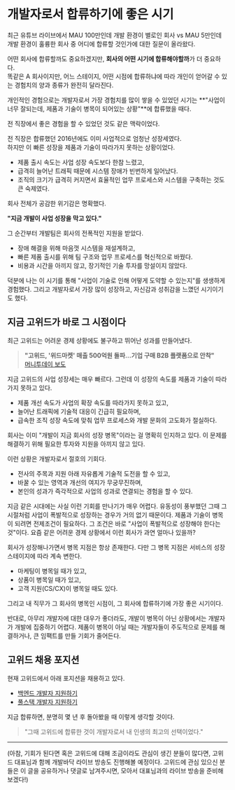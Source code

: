 # 개발자로서 합류하기에 좋은 시기

최근 유튜브 라이브에서 MAU 100만인데 개발 환경이 별로인 회사 vs MAU 5만인데 개발 환경이 훌륭한 회사 중 어디에 합류할 것인가에 대한 질문이 올라왔다.  
  
어떤 회사에 합류할까도 중요하겠지만, **회사의 어떤 시기에 합류해야할까**가 더 중요하다.  
똑같은 A 회사이지만, 어느 스테이지, 어떤 시점에 합류하냐에 따라 개인이 얻어갈 수 있는 경험치의 양과 종류가 완전히 달라진다.  
  
개인적인 경험으로는 개발자로서 가장 경험치를 많이 쌓을 수 있었던 시기는 **"사업이 너무 잘되는데, 제품과 기술이 병목이 되어있는 상황"**에 합류했을 때다.  
  
전 직장에서 좋은 경험을 할 수 있었던 것도 같은 맥락이었다.  
  
전 직장은 합류했던 2016년에도 이미 사업적으로 엄청난 성장세였다.  
하지만 이 빠른 성장을 제품과 기술이 따라가지 못하는 상황이었다.

- 제품 출시 속도는 사업 성장 속도보다 한참 느렸고,
- 급격히 늘어난 트래픽 때문에 시스템 장애가 빈번하게 일어났다.
- 조직의 크기가 급격히 커지면서 효율적인 업무 프로세스와 시스템을 구축하는 것도 큰 숙제였다.

회사 전체가 공감한 위기감은 명확했다.

**"지금 개발이 사업 성장을 막고 있다."**

그 순간부터 개발팀은 회사의 전폭적인 지원을 받았다.

- 장애 해결을 위해 마음껏 시스템을 재설계하고,
- 빠른 제품 출시를 위해 팀 구조와 업무 프로세스를 혁신적으로 바꿨다.
- 비용과 시간을 아끼지 않고, 장기적인 기술 투자를 망설이지 않았다.

덕분에 나는 이 시기를 통해 "사업이 기술로 인해 어떻게 도약할 수 있는지"를 생생하게 경험했다. 그리고 개발자로서 가장 많이 성장하고, 자신감과 성취감을 느꼈던 시기이기도 했다.

## 지금 고위드가 바로 그 시점이다

최근 고위드는 어려운 경제 상황에도 불구하고 뛰어난 성과를 만들어냈다.

> **"고위드, '위드마켓' 매출 500억원 돌파…기업 구매 B2B 플랫폼으로 안착"**  
> [머니투데이 보도](https://news.mt.co.kr/mtview.php?no=2025041108053763163)

지금 고위드의 사업 성장세는 매우 빠르다. 그런데 이 성장의 속도를 제품과 기술이 따라가지 못하고 있다.

- 제품 개선 속도가 사업의 확장 속도를 따라가지 못하고 있고,
- 늘어난 트래픽에 기술적 대응이 긴급히 필요하며,
- 급속한 조직 성장 속도에 맞춰 업무 프로세스와 개발 문화의 고도화가 절실하다.

회사는 이미 "개발이 지금 회사의 성장 병목"이라는 걸 명확히 인지하고 있다. 이 문제를 해결하기 위해 필요한 투자와 지원을 아끼지 않고 있다.

이런 상황은 개발자로서 절호의 기회다.

- 전사의 주목과 지원 아래 자유롭게 기술적 도전을 할 수 있고,
- 바꿀 수 있는 영역과 개선의 여지가 무궁무진하며,
- 본인의 성과가 즉각적으로 사업의 성과로 연결되는 경험을 할 수 있다.

지금 같은 시대에는 사실 이런 기회를 만나기가 매우 어렵다. 유동성이 풍부했던 그때 그 시절처럼 사업이 폭발적으로 성장하는 경우가 거의 없기 때문이다. 제품과 기술이 병목이 되려면 전제조건이 필요하다. 그 조건은 바로 "사업이 폭발적으로 성장해야 한다는 것"이다. 요즘 같은 어려운 경제 상황에서 이런 회사가 과연 얼마나 있을까?

회사가 성장해나가면서 병목 지점은 항상 존재한다. 다만 그 병목 지점은 서비스의 성장 스테이지에 따라 계속 변한다.

- 마케팅이 병목일 때가 있고,
- 상품이 병목일 때가 있고,
- 고객 지원(CS/CX)이 병목일 때도 있다.

그리고 내 직무가 그 회사의 병목인 시점이, 그 회사에 합류하기에 가장 좋은 시기이다.

반대로, 아무리 개발자에 대한 대우가 좋더라도, 개발이 병목이 아닌 상황에서는 개발자가 개발에 집중하기 어렵다. 제품이 병목이 아닐 때는 개발자들이 주도적으로 문제를 해결하거나, 큰 임팩트를 만들 기회가 줄어든다.

## 고위드 채용 포지션

현재 고위드에서 아래 포지션을 채용하고 있다.

- [백엔드 개발자 지원하기](https://www.rallit.com/positions/3401/backend-engineer-%EB%B0%B1%EC%97%94%EB%93%9C-%EA%B0%9C%EB%B0%9C%EC%9E%90)
- [풀스택 개발자 지원하기](https://www.rallit.com/positions/3400/full-stack-enginner-%ED%92%80%EC%8A%A4%ED%83%9D-%EA%B0%9C%EB%B0%9C%EC%9E%90)

지금 합류하면, 분명히 몇 년 후 돌아봤을 때 이렇게 생각할 것이다.

> "그때 고위드에 합류한 것이 개발자로서 내 인생의 최고의 선택이었다."

---

(아참, 기회가 된다면 혹은 고위드에 대해 조금이라도 관심이 생긴 분들이 많다면, 고위드 대표님과 함께 개발바닥 라이브 방송도 진행해볼 예정이다. 고위드에 관심 있으신 분들은 이 글을 공유하거나 댓글로 남겨주시면, 모아서 대표님과의 라이브 방송을 준비해보겠다!)

